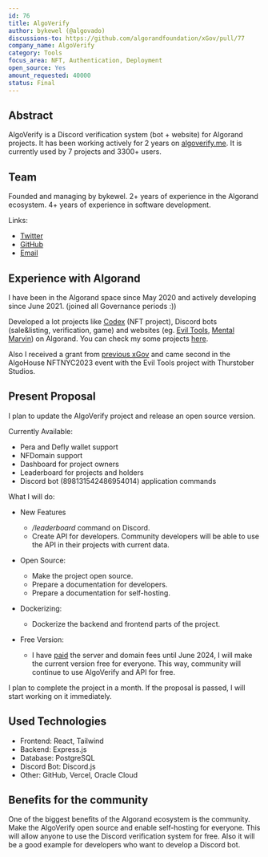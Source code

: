 ```yaml
---
id: 76
title: AlgoVerify
author: bykewel (@algovado)
discussions-to: https://github.com/algorandfoundation/xGov/pull/77
company_name: AlgoVerify
category: Tools
focus_area: NFT, Authentication, Deployment
open_source: Yes
amount_requested: 40000
status: Final
---
```


## Abstract
AlgoVerify is a Discord verification system (bot + website) for Algorand projects. It has been working actively for 2 years on [algoverify.me](https://www.algoverify.me). It is currently used by 7 projects and 3300+ users.

## Team
Founded and managing by bykewel. 2+ years of experience in the Algorand ecosystem. 4+ years of experience in software development.

Links:

* [Twitter](https://twitter.com/cryptolews)
* [GitHub](https://github.com/algovado)
* [Email](mailto:algovado@gmail.com)

## Experience with Algorand
I have been in the Algorand space since May 2020 and actively developing since June 2021. (joined all Governance periods :))

Developed a lot projects like [Codex](https://algocodexnft.com) (NFT project), Discord bots (sale&listing, verification, game) and websites (eg. [Evil Tools](evil-tools.thurstober.com), [Mental Marvin](https://mentalmarvin.art)) on Algorand. You can check my some projects [here](https://github.com/algovado/Algorand-Community-Portfolio).

Also I received a grant from [previous xGov](https://github.com/algorandfoundation/xGov/pull/8/files) and came second in the AlgoHouse NFTNYC2023 event with the Evil Tools project with Thurstober Studios.

## Present Proposal
I plan to update the AlgoVerify project and release an open source version.

Currently Available:

* Pera and Defly wallet support
* NFDomain support
* Dashboard for project owners
* Leaderboard for projects and holders
* Discord bot (898131542486954014) application commands

What I will do:

* New Features
  * */leaderboard* command on Discord.
  * Create API for developers. Community developers will be able to use the API in their projects with current data.

* Open Source:
  * Make the project open source.
  * Prepare a documentation for developers.
  * Prepare a documentation for self-hosting.

* Dockerizing:
  * Dockerize the backend and frontend parts of the project.

* Free Version:
  * I have [paid](https://ipfs.algonode.xyz/ipfs/QmefMpt6npv2bNhC4rxqNkS6Gtop4SgmmKK39pwroAkWqL) the server and domain fees until June 2024, I will make the current version free for everyone. This way, community will continue to use AlgoVerify and API for free.

I plan to complete the project in a month. If the proposal is passed, I will start working on it immediately.

## Used Technologies

* Frontend: React, Tailwind
* Backend: Express.js
* Database: PostgreSQL
* Discord Bot: Discord.js
* Other: GitHub, Vercel, Oracle Cloud

## Benefits for the community
One of the biggest benefits of the Algorand ecosystem is the community. Make the AlgoVerify open source and enable self-hosting for everyone. This will allow anyone to use the Discord verification system for free. Also it will be a good example for developers who want to develop a Discord bot.
